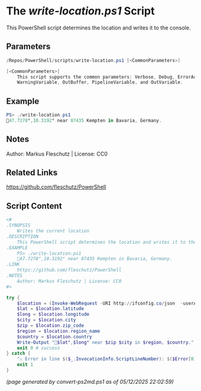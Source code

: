The *write-location.ps1* Script
===========================

This PowerShell script determines the location and writes it to the console.

Parameters
----------
```powershell
/Repos/PowerShell/scripts/write-location.ps1 [<CommonParameters>]

[<CommonParameters>]
    This script supports the common parameters: Verbose, Debug, ErrorAction, ErrorVariable, WarningAction, 
    WarningVariable, OutBuffer, PipelineVariable, and OutVariable.
```

Example
-------
```powershell
PS> ./write-location.ps1
📍47.7278°,10.3192° near 87435 Kempten in Bavaria, Germany.

```

Notes
-----
Author: Markus Fleschutz | License: CC0

Related Links
-------------
https://github.com/fleschutz/PowerShell

Script Content
--------------
```powershell
<#
.SYNOPSIS
	Writes the current location 
.DESCRIPTION
	This PowerShell script determines the location and writes it to the console.
.EXAMPLE
	PS> ./write-location.ps1
	📍47.7278°,10.3192° near 87435 Kempten in Bavaria, Germany.
.LINK
	https://github.com/fleschutz/PowerShell
.NOTES
	Author: Markus Fleschutz | License: CC0
#>

try {
	$location = (Invoke-WebRequest -URI http://ifconfig.co/json  -userAgent "curl" -useBasicParsing).Content | ConvertFrom-Json
	$lat = $location.latitude
	$long = $location.longitude
	$city = $location.city
	$zip = $location.zip_code
	$region = $location.region_name
	$country = $location.country
	Write-Output "📍$lat°,$long° near $zip $city in $region, $country."
	exit 0 # success
} catch {
	"⚠️ Error in line $($_.InvocationInfo.ScriptLineNumber): $($Error[0])"
	exit 1
}
```

*(page generated by convert-ps2md.ps1 as of 05/12/2025 22:02:59)*

